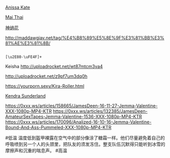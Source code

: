 [Anissa Kate](https://0xxx.ws/articles/186855/HandsOnHardcore-17-06-03-Anissa-Kate-XXX-1080p-MP4-KTR)

[Mai Thai](https://0xxx.ws/articles/199165/DPFanatics-17-08-11-Mai-Thai-Patient-And-Doc-Double-Penetrate-The-Nurse-XXX-1080p-MP4-KTR)

[神纳花](http://maddawgjav.net/tag/%E7%A5%9E%E7%B4%8D%E8%8A%B1/)

<http://maddawgjav.net/tag/%E4%B8%89%E5%8E%9F%E3%81%BB%E3%81%AE%E3%81%8B/>

<code>
[\u2E80-\uFE4F]+
</code>

Keisha <http://uploadrocket.net/wt87mtcm3va4>

http://uploadrocket.net/z9pf7um3dq0h

https://yourporn.sexy/Kira-Roller.html

[Kendra Sunderland](https://0xxx.ws/articles/191741/BLACKED-17-06-29-Kendra-Sunderland-XXX-1080p-MP4-KTR)

https://0xxx.ws/articles/158665/JamesDeen-16-11-27-Jemma-Valentine-XXX-1080p-MP4-KTR
https://0xxx.ws/articles/132385/JamesDeen-AmateurSexTapes-Jemma-Valentine-1536-XXX-1080p-MP4-KTR
https://0xxx.ws/articles/170096/Analized-16-10-16-Jemma-Valentine-Bound-And-Ass-Pummeled-XXX-1080p-MP4-KTR

#低温
温度低到盔甲裸露在空气中的部分像涂了糖霜一样。他们尽量避免着自己的呼吸喷到另一个人的头颈里，把队友的须发冻住。整支队伍沉默得只能听到冰雪的摩擦声和沉重的喘息声。
#高温
